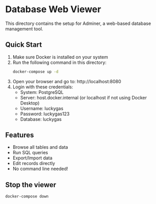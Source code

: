 # Database Web Viewer

This directory contains the setup for Adminer, a web-based database management tool.

## Quick Start

1. Make sure Docker is installed on your system
2. Run the following command in this directory:
   ```bash
   docker-compose up -d
   ```
3. Open your browser and go to: http://localhost:8080
4. Login with these credentials:
   - System: PostgreSQL
   - Server: host.docker.internal (or localhost if not using Docker Desktop)
   - Username: luckygas
   - Password: luckygas123
   - Database: luckygas

## Features

- Browse all tables and data
- Run SQL queries
- Export/Import data
- Edit records directly
- No command line needed!

## Stop the viewer

```bash
docker-compose down
```
